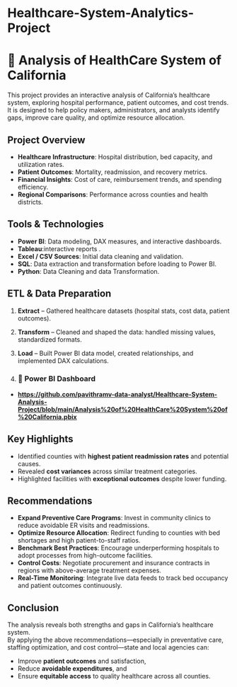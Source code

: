 # Healthcare-System-Analytics-Project
# 🏥 Analysis of HealthCare System of California

This project provides an interactive analysis of California’s healthcare system, exploring hospital performance, patient outcomes, and cost trends.  
It is designed to help policy makers, administrators, and analysts identify gaps, improve care quality, and optimize resource allocation.

##  Project Overview
- **Healthcare Infrastructure**: Hospital distribution, bed capacity, and utilization rates.
- **Patient Outcomes**: Mortality, readmission, and recovery metrics.
- **Financial Insights**: Cost of care, reimbursement trends, and spending efficiency.
- **Regional Comparisons**: Performance across counties and health districts.

##  Tools & Technologies
- **Power BI**: Data modeling, DAX measures, and interactive dashboards.
- **Tableau**:interactive reports .
- **Excel / CSV Sources**: Initial data cleaning and validation.
- **SQL**: Data extraction and transformation before loading to Power BI.
- **Python**: Data Cleaning and data Transformation.
  
##  ETL & Data Preparation
1. **Extract** – Gathered healthcare datasets (hospital stats, cost data, patient outcomes).
2. **Transform** – Cleaned and shaped the data: handled missing values, standardized formats.
3. **Load** – Built Power BI data model, created relationships, and implemented DAX calculations.

4. ### 🔹 **Power BI Dashboard**
 - **https://github.com/pavithramv-data-analyst/Healthcare-System-Analysis-Project/blob/main/Analysis%20of%20HealthCare%20System%20of%20California.pbix**
  
##  Key Highlights
- Identified counties with **highest patient readmission rates** and potential causes.
- Revealed **cost variances** across similar treatment categories.
- Highlighted facilities with **exceptional outcomes** despite lower funding.

##  Recommendations
- **Expand Preventive Care Programs**: Invest in community clinics to reduce avoidable ER visits and readmissions.
- **Optimize Resource Allocation**: Redirect funding to counties with bed shortages and high patient-to-staff ratios.
- **Benchmark Best Practices**: Encourage underperforming hospitals to adopt processes from high-outcome facilities.
- **Control Costs**: Negotiate procurement and insurance contracts in regions with above-average treatment expenses.
- **Real-Time Monitoring**: Integrate live data feeds to track bed occupancy and patient outcomes continuously.

##  Conclusion
The analysis reveals both strengths and gaps in California’s healthcare system.  
By applying the above recommendations—especially in preventative care, staffing optimization, and cost control—state and local agencies can:
- Improve **patient outcomes** and satisfaction,
- Reduce **avoidable expenditures**, and
- Ensure **equitable access** to quality healthcare across all counties.
